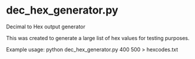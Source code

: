 dec_hex_generator.py
=================

Decimal to Hex output generator

This was created to generate a large list of hex values for testing purposes.

Example usage: python dec_hex_generator.py 400 500 > hexcodes.txt

